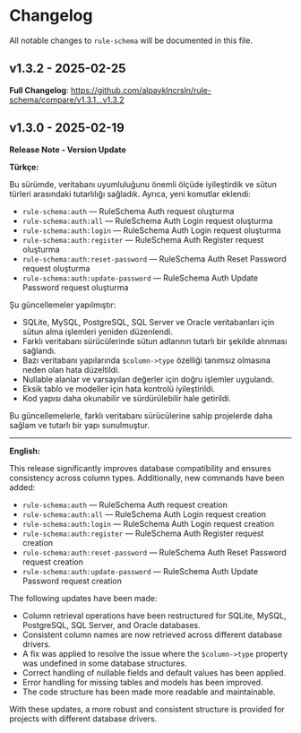 # Changelog

All notable changes to `rule-schema` will be documented in this file.

## v1.3.2 - 2025-02-25

**Full Changelog**: https://github.com/alpayklncrsln/rule-schema/compare/v1.3.1...v1.3.2

## v1.3.0 - 2025-02-19

**Release Note - Version Update**

**Türkçe:**

Bu sürümde, veritabanı uyumluluğunu önemli ölçüde iyileştirdik ve sütun türleri arasındaki tutarlılığı sağladık. Ayrıca, yeni komutlar eklendi:

- `rule-schema:auth` — RuleSchema Auth request oluşturma
- `rule-schema:auth:all` — RuleSchema Auth Login request oluşturma
- `rule-schema:auth:login` — RuleSchema Auth Login request oluşturma
- `rule-schema:auth:register` — RuleSchema Auth Register request oluşturma
- `rule-schema:auth:reset-password` — RuleSchema Auth Reset Password request oluşturma
- `rule-schema:auth:update-password` — RuleSchema Auth Update Password request oluşturma

Şu güncellemeler yapılmıştır:

- SQLite, MySQL, PostgreSQL, SQL Server ve Oracle veritabanları için sütun alma işlemleri yeniden düzenlendi.
- Farklı veritabanı sürücülerinde sütun adlarının tutarlı bir şekilde alınması sağlandı.
- Bazı veritabanı yapılarında `$column->type` özelliği tanımsız olmasına neden olan hata düzeltildi.
- Nullable alanlar ve varsayılan değerler için doğru işlemler uygulandı.
- Eksik tablo ve modeller için hata kontrolü iyileştirildi.
- Kod yapısı daha okunabilir ve sürdürülebilir hale getirildi.

Bu güncellemelerle, farklı veritabanı sürücülerine sahip projelerde daha sağlam ve tutarlı bir yapı sunulmuştur.


---

**English:**

This release significantly improves database compatibility and ensures consistency across column types. Additionally, new commands have been added:

- `rule-schema:auth` — RuleSchema Auth request creation
- `rule-schema:auth:all` — RuleSchema Auth Login request creation
- `rule-schema:auth:login` — RuleSchema Auth Login request creation
- `rule-schema:auth:register` — RuleSchema Auth Register request creation
- `rule-schema:auth:reset-password` — RuleSchema Auth Reset Password request creation
- `rule-schema:auth:update-password` — RuleSchema Auth Update Password request creation

The following updates have been made:

- Column retrieval operations have been restructured for SQLite, MySQL, PostgreSQL, SQL Server, and Oracle databases.
- Consistent column names are now retrieved across different database drivers.
- A fix was applied to resolve the issue where the `$column->type` property was undefined in some database structures.
- Correct handling of nullable fields and default values has been applied.
- Error handling for missing tables and models has been improved.
- The code structure has been made more readable and maintainable.

With these updates, a more robust and consistent structure is provided for projects with different database drivers.
